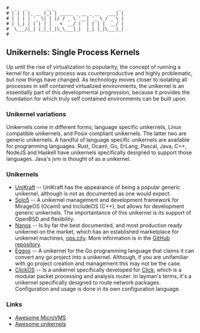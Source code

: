 ```text
#  _   _       _ _                        _
# | | | |_ __ (_) | _____ _ __ _ __   ___| |
# | | | | '_ \| | |/ / _ \ '__| '_ \ / _ \ |
# | |_| | | | | |   <  __/ |  | | | |  __/ |
#  \___/|_| |_|_|_|\_\___|_|  |_| |_|\___|_|
#
```

## Unikernels: Single Process Kernels

Up until the rise of virtualization to popularity, the concept of running a kernel for a solitary process was
counterproductive and highly problematic, but now things have changed. As technology moves closer to isolating
all processes in self contained virtualized environments, the unikernel is an essentially part of this
developmental progression, because it provides the foundation for which truly self contained environments can
be built upon.

### Unikernel variations

Unikernels come in different forms; language specific unikernels, Linux compatible unikernels, and Posix
compliant unikernels. The latter two are generic unikernels. A handful of language specific unikernels are available for programming languages. Rust,
Ocaml, Go, ErLang, Pascal, Java, C++, NodeJS and Haskell have unikernels specifically designed to support those languages. Java's jvm is thought of as
a unikernel.

### Unikernels

- [UniKraft](https://github.com/unikraft/unikraft) -- UniKraft has the appearance of being a popular generic
  unikernel, although is not as documented as one would expect.
- [Solo5](https://github.com/Solo5/solo5) -- A unikernel management and development framework for MirageOS
  (Ocaml) and IncludeOS (C++), but allows for development generic unikernels. The importantance of this unikernel 
  is its support of OpenBSD and flexibility.
- [Nanos](https://github.com/nanovms/nanos) -- Is by far the best documented, and most production ready unikernel
  on the market, which has an established marketplace for unikernel machines, [ops.city](https://ops.city).
  More information is in the [GitHub repository](https://github.com/nanovms/ops).
- [Eggos](https://github.com/icexin/eggos) -- A unikernel for the Go programming language that claims it can
  convert any go project into a unikernel. Although, if you are unifamiliar with go project creation and
  management this may not be the case.
- [ClickOS](https://github.com/sysml/clickos) -- Is a unikernel specifically developed for [Click](https://github.com/kohler/click),
  which is a modular packet processing and analysis router. In layman's terms, it's a unikernel specifically
  designed to route network packages. Configuration and usage is done in its own configuration language. 

### Links

- [Awesome MicroVMS](https://github.com/infracloudio/awesome-microvm)
- [Awesome unikernels](https://github.com/uniqernel/awesome-unikernels)
